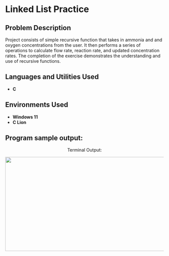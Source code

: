 <h1>Linked List Practice</h1>

<h2>Problem Description</h2>
Project consists of simple recursive function that takes in ammonia and and oxygen concentrations from the user. It then performs a series of operations to calculate flow rate, reaction rate, and updated concentration rates. The completion of the exercise demonstrates the understanding and use of recursive functions.
<br />


<h2>Languages and Utilities Used</h2>

- <b>C</b> 

<h2>Environments Used </h2>

- <b>Windows 11</b>
- <b>C Lion</b>

<h2>Program sample output:</h2>

<p align="center">Terminal Output:</p>
<p align="center">
  <img src="./Photos/LinkedListOutput.png" alt="Alt Text" width="1100" height="300">
</p>
